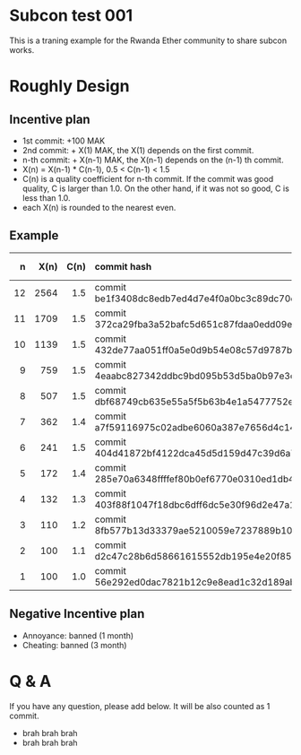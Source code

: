# Subcon test 001

This is a traning example for the Rwanda Ether community to share subcon works.

# Roughly Design

## Incentive plan

 * 1st commit: +100 MAK
 * 2nd commit: + X(1) MAK, the X(1) depends on the first commit.
 * n-th commit: + X(n-1) MAK, the X(n-1) depends on the (n-1) th commit.
 * X(n) = X(n-1) * C(n-1), 0.5 < C(n-1) < 1.5
 * C(n) is a quality coefficient for n-th commit. If the commit was good quality, C is larger than 1.0. On the other hand, if it was not so good, C is less than 1.0.
 * each X(n) is rounded to the nearest even.

## Example

| n | X(n) | C(n) | commit hash | balance (MAK) |
|---:|---:|---:|:---| ---:|
|12 | 2564  |  1.5  | commit be1f3408dc8edb7ed4d7e4f0a0bc3c89dc70ecd7 | 7895 |
|11 | 1709  |  1.5  | commit 372ca29fba3a52bafc5d651c87fdaa0edd09ee0b | 5331 |
|10 | 1139  |  1.5  | commit 432de77aa051ff0a5e0d9b54e08c57d9787b6729 | 3622 |
|9  |  759  |  1.5  | commit 4eaabc827342ddbc9bd095b53d5ba0b97e3c3a86 | 2483 |
|8  |  507  |  1.5  | commit dbf68749cb635e55a5f5b63b4e1a5477752ea886 | 1724 |
|7  |  362  |  1.4  | commit a7f59116975c02adbe6060a387e7656d4c147942 | 1217 |
|6  |  241  |  1.5  | commit 404d41872bf4122dca45d5d159d47c39d6a71490 |  855 |
|5  |  172  |  1.4  | commit 285e70a6348ffffef80b0ef6770e0310ed1db47e |  614 |
|4  |  132  |  1.3  | commit 403f88f1047f18dbc6dff6dc5e30f96d2e47a16d |  442 |
|3  |  110  |  1.2  | commit 8fb577b13d33379ae5210059e7237889b1030940 |  310 |
|2  |  100  |  1.1  | commit d2c47c28b6d58661615552db195e4e20f85c6f24 |  200 |
|1  |  100  |  1.0  | commit 56e292ed0dac7821b12c9e8ead1c32d189ab47aa |  100 |


## Negative Incentive plan

 * Annoyance: banned (1 month)
 * Cheating: banned (3 month)

# Q & A

If you have any question, please add below. It will be also counted as 1 commit. 

 * brah brah brah
 * brah brah brah

